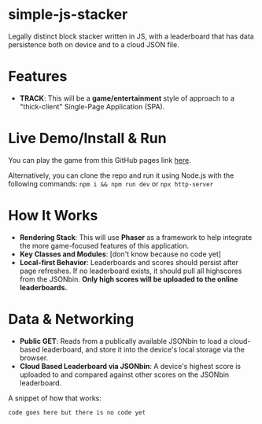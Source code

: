 # simple-js-stacker
Legally distinct block stacker written in JS, with a leaderboard that has data persistence both on device and to a cloud JSON file.

# Features 
- **TRACK**: This will be a **game/entertainment** style of approach to a "thick-client" Single-Page Application (SPA).

<!-- # Screenshots/Demo Video -->

# Live Demo/Install & Run
You can play the game from this GitHub pages link [here](https://kurolunaa.github.io/simple-js-stacker/).

Alternatively, you can clone the repo and run it using Node.js with the following commands: `npm i && npm run dev` or `npx http-server`

# How It Works
- **Rendering Stack**: This will use **Phaser** as a framework to help integrate the more game-focused features of this application.
- **Key Classes and Modules**: [don't know because no code yet]
- **Local-first Behavior**: Leaderboards and scores should persist after page refreshes. If no leaderboard exists, it should pull all highscores from the JSONbin. **Only high scores will be uploaded to the online leaderboards.**

# Data & Networking
- **Public GET**: Reads from a publically available JSONbin to load a cloud-based leaderboard, and store it into the device's local storage via the browser.
- **Cloud Based Leaderboard via JSONbin**: A device's highest score is uploaded to and compared against other scores on the JSONbin leaderboard.

A snippet of how that works:

```
code goes here but there is no code yet
```

<!-- # Configuration (Optional) -->

<!-- # License & Credits -->

<!-- # Developer Docs -->

